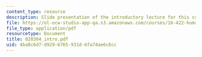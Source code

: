 ```yaml
---
content_type: resource
description: Slide presentation of the introductory lecture for this course.
file: https://ol-ocw-studio-app-qa.s3.amazonaws.com/courses/16-422-human-supervisory-control-of-automated-systems-spring-2004/4ba8c6d7d9296765931d6fa74ae6c6cc_020304_intro.pdf
file_type: application/pdf
resourcetype: Document
title: 020304_intro.pdf
uid: 4ba8c6d7-d929-6765-931d-6fa74ae6c6cc
---
```

